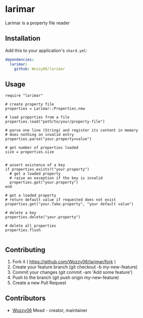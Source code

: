 # larimar

Larimar is a property file reader

## Installation

Add this to your application's `shard.yml`:

```yaml
dependencies:
  larimar:
    github: Wozzy06/larimar
```

## Usage

```crystal
require "larimar"

# create property file
properties = Larimar::Properties.new

# load properties from a file
properties.load("path/to/your/property-file")

# parse one line (String) and register its content in memory
# does nothing on invalid entry
properties.parse("your.property=value")

# get number of properties loaded
size = properties.size


# assert existence of a key
if properties.exists?("your.property")
  # get a loaded property
  # raise an exception if the key is invalid
  properties.get("your.property")
end

# get a loaded property
# return default value if requested does not exist
properties.get("your.fake.property", "your default value")

# delete a key
properties.delete("your.property")

# delete all properties
properties.flush


```

## Contributing

1. Fork it ( https://github.com/Wozzy06/larimar/fork )
2. Create your feature branch (git checkout -b my-new-feature)
3. Commit your changes (git commit -am 'Add some feature')
4. Push to the branch (git push origin my-new-feature)
5. Create a new Pull Request

## Contributors

- [Wozzy06](https://github.com/Wozzy06) Mead - creator, maintainer

